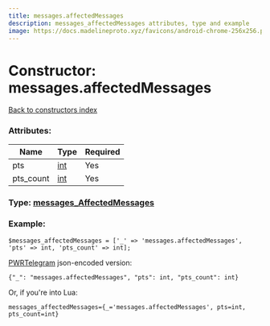 ```yaml
---
title: messages.affectedMessages
description: messages_affectedMessages attributes, type and example
image: https://docs.madelineproto.xyz/favicons/android-chrome-256x256.png
---
```

# Constructor: messages.affectedMessages  
[Back to constructors index](index.md)



### Attributes:

| Name     |    Type       | Required |
|----------|---------------|----------|
|pts|[int](../types/int.md) | Yes|
|pts\_count|[int](../types/int.md) | Yes|



### Type: [messages\_AffectedMessages](../types/messages_AffectedMessages.md)


### Example:

```
$messages_affectedMessages = ['_' => 'messages.affectedMessages', 'pts' => int, 'pts_count' => int];
```  

[PWRTelegram](https://pwrtelegram.xyz) json-encoded version:

```
{"_": "messages.affectedMessages", "pts": int, "pts_count": int}
```


Or, if you're into Lua:  


```
messages_affectedMessages={_='messages.affectedMessages', pts=int, pts_count=int}

```


